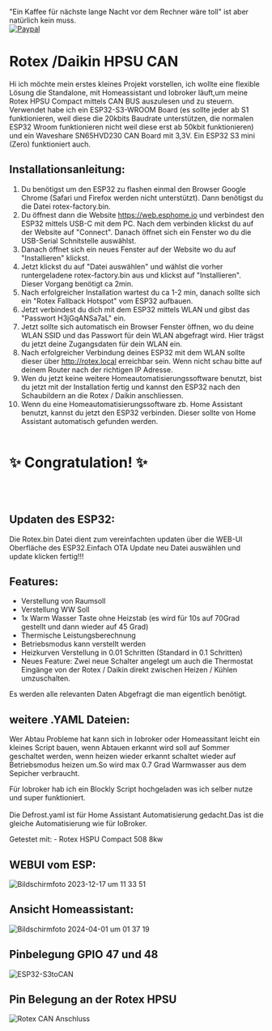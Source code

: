 
"Ein Kaffee für nächste lange Nacht vor dem Rechner wäre toll" ist aber natürlich kein muss.
<br>[![Paypal](https://user-images.githubusercontent.com/41958506/212499642-b2fd097a-0938-4bfc-b37b-74df64592c58.png)](https://www.paypal.com/donate/?hosted_button_id=H94LZRQW9PFQ4)

# Rotex /Daikin HPSU CAN



Hi ich möchte mein erstes kleines Projekt vorstellen, ich wollte eine flexible Lösung die Standalone, mit Homeassistant und Iobroker läuft,um meine Rotex HPSU Compact mittels CAN BUS auszulesen und zu steuern.
Verwendet habe ich ein ESP32-S3-WROOM Board (es sollte jeder ab S1 funktionieren, weil diese die 20kbits Baudrate unterstützen,
die normalen ESP32 Wroom funktionieren nicht weil diese erst ab 50kbit funktionieren) und ein Waveshare SN65HVD230 CAN Board mit 3,3V.
Ein ESP32 S3 mini (Zero) funktioniert auch.

## Installationsanleitung:
1. Du benötigst um den ESP32 zu flashen einmal den Browser Google Chrome (Safari und Firefox werden nicht unterstützt). Dann benötigst du die Datei rotex-factory.bin.
2. Du öffnest dann die Website https://web.esphome.io und verbindest den ESP32 mittels USB-C mit dem PC. Nach dem verbinden klickst du auf der Website auf "Connect". Danach öffnet sich ein Fenster wo du die USB-Serial Schnitstelle auswählst.
3. Danach öffnet sich ein neues Fenster auf der Website wo du auf "Installieren" klickst.
4. Jetzt klickst du auf "Datei auswählen" und wählst die vorher runtergeladene rotex-factory.bin aus und klickst auf "Installieren". Dieser Vorgang benötigt ca 2min.
5. Nach erfolgreicher Installation wartest du ca 1-2 min, danach sollte sich ein "Rotex Fallback Hotspot" vom ESP32 aufbauen.
6. Jetzt verbindest du dich mit dem ESP32 mittels WLAN und gibst das "Passwort H3jGqANSa7aL" ein.
7. Jetzt sollte sich automatisch ein Browser Fenster öffnen, wo du deine WLAN SSID und das Passwort für dein WLAN abgefragt wird. Hier trägst du jetzt deine Zugangsdaten für dein WLAN ein.
8. Nach erfolgreicher Verbindung deines ESP32 mit dem WLAN sollte dieser über http://rotex.local erreichbar sein. Wenn nicht schau bitte auf deinem Router nach der richtigen IP Adresse.
9. Wen du jetzt keine weitere Homeautomatisierungssoftware benutzt, bist du jetzt mit der Installation fertig und kannst den ESP32 nach den Schaubildern an die Rotex / Daikin anschliessen.
10. Wenn du eine Homeautomatisierungssoftware zb. Home Assistant benutzt, kannst du jetzt den ESP32 verbinden. Dieser sollte von Home Assistant automatisch gefunden werden.
<br><br>
# :sparkles: Congratulation! :sparkles:


<br><br>
## Updaten des ESP32:
Die Rotex.bin Datei dient zum vereinfachten updaten über die WEB-UI Oberfläche des ESP32.Einfach OTA Update neu Datei auswählen und update klicken fertig!!! 


## Features:

- Verstellung von Raumsoll
- Verstellung WW Soll
- 1x Warm Wasser Taste ohne Heizstab (es wird für 10s auf 70Grad gestellt und dann wieder auf 45 Grad)
- Thermische Leistungsberechnung
- Betriebsmodus kann verstellt werden
- Heizkurven Verstellung in 0.01 Schritten (Standard in 0.1 Schritten)
- Neues Feature: Zwei neue Schalter angelegt um auch die Thermostat Eingänge von der Rotex / Daikin direkt zwischen Heizen / Kühlen umzuschalten.

Es werden alle relevanten Daten Abgefragt die man eigentlich benötigt.
<br>  
## weitere .YAML Dateien:

Wer Abtau Probleme hat kann sich in Iobroker oder Homeassitant leicht ein kleines Script bauen, wenn Abtauen erkannt wird soll auf Sommer geschaltet werden,
wenn heizen wieder erkannt schaltet wieder auf Betriebsmodus heizen um.So wird max 0.7 Grad Warmwasser aus dem Sepicher verbraucht.

Für Iobroker hab ich ein Blockly Script hochgeladen was ich selber nutze und super funktioniert.<br>  
Die Defrost.yaml ist für Home Assistant Automatisierung gedacht.Das ist die gleiche Automatisierung wie für IoBroker.

Getestet mit: - Rotex HSPU Compact 508 8kw

## WEBUI vom ESP:
![Bildschirmfoto 2023-12-17 um 11 33 51](https://github.com/Trunks1982/Daikin-Rotex-HPSU-CAN/assets/62701386/524a204e-801a-4fe7-aacb-ac2e731a99b7)


## Ansicht Homeassistant:
![Bildschirmfoto 2024-04-01 um 01 37 19](https://github.com/Trunks1982/Daikin-Rotex-HPSU-CAN/assets/62701386/d9c1d703-ac4a-4466-97e3-dbd6478cbed1)


## Pinbelegung GPIO 47 und 48

![ESP32-S3toCAN](https://github.com/Trunks1982/Daikin-Rotex-HPSU-CAN/assets/62701386/40b1881a-b7f5-40b5-a2d7-678ee19299d2)

## Pin Belegung an der Rotex HPSU

![Rotex CAN Anschluss](https://github.com/Trunks1982/Daikin-Rotex-HPSU-CAN/assets/62701386/05c36ae7-ddc9-4a1e-8a73-4559c765f132)







